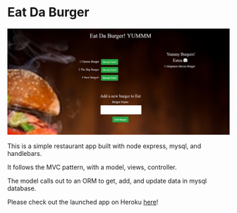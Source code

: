 # Eat Da Burger

![](public/assets/img/burger.png)


This is a simple restaurant app built with node express, mysql, and handlebars.

It follows the MVC pattern, with a model, views, controller.

The model calls out to an ORM to get, add, and update data in mysql database.

Please check out the launched app on Heroku [here](https://pacific-fortress-74315.herokuapp.com/)!

